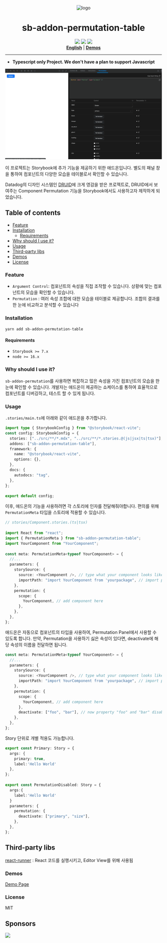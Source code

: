 <div align="center">
  <img src="https://github-production-user-asset-6210df.s3.amazonaws.com/107913240/239455269-15b3e7a3-26a1-4262-8f62-a0728d73a23c.png" alt="logo" width="150px"/>
  <h1>sb-addon-permutation-table</h1>
  <span><img src="https://cdn.jsdelivr.net/gh/storybookjs/brand@main/badge/badge-storybook.svg"/></span>
  <span><img src="https://img.shields.io/badge/version-0.0.11-stable.svg"/></span>
  <span><img src="https://badgen.net/badge/Built%20With/TypeScript/blue"/></span>
  <div>
  <strong><a href="./README.en.md" target="_blank">English</a></strong> |
  <strong><a href="https://daimresearch.github.io/sb-addon-permutation-table/?path=/docs/introduction--docs" target="_blank">Demos</a></strong>
  </div>
</div>
<hr/>

- **Typescript only Project. We don't have a plan to support Javascript**

![demo](./docs/demo.gif)

이 프로젝트는 Storybook에 추가 기능을 제공하기 위한 애드온입니다.
별도의 패널 창을 통하여 컴포넌트의 다양한 모습을 테이블로서 확인할 수 있습니다.

Datadog의 디자인 시스템인 [DRUID](https://druids.datadoghq.com/)에 크게 영감을 받은 프로젝트로, DRUID에서 보여주는 Component Permutation 기능을 Storybook에서도 사용하고자 제작하게 되었습니다.

## Table of contents

- [Feature](#feature)
- [Installation](#installation)
  - [Requirements](#requirements)
- [Why should I use it?](#why-should-i-use-it)
- [Usage](#usage)
- [Third-party libs](#third-party-libs)
- [Demos](#demos)
- [License](#license)

### Feature

- `Argument Control`: 컴포넌트의 속성을 직접 조작할 수 있습니다. 상황에 맞는 컴포넌트의 모습을 확인할 수 있습니다.
- `Permutation` : 여러 속성 조합에 대한 모습을 테이블로 제공합니다. 조합의 결과를 한 눈에 비교하고 분석할 수 있습니다

### Installation

`yarn add sb-addon-permutation-table`

#### Requirements

- `Storybook >= 7.x`
- `node >= 16.x`

### Why should I use it?

`sb-addon-permutation`를 사용하면 복잡하고 많은 속성을 가진 컴포넌트의 모습을 한 눈에 확인할 수 있습니다. 개발자는 애드온이 제공하는 쇼케이스를 통하여 효율적으로 컴포넌트를 디버깅하고, 테스트 할 수 있게 됩니다.

### Usage

`.stories/main.ts`에 아래와 같이 애드온을 추가합니다.

```typescript
import type { StorybookConfig } from "@storybook/react-vite";
const config: StorybookConfig = {
  stories: ["../src/**/*.mdx", "../src/**/*.stories.@(js|jsx|ts|tsx)"],
  addons: ["sb-addon-permutation-table"],
  framework: {
    name: "@storybook/react-vite",
    options: {},
  },
  docs: {
    autodocs: "tag",
  },
};

export default config;
```

이후, 애드온의 기능을 사용하려면 각 스토리에 인자를 전달해줘야합니다.
편의를 위해 `PermutationMeta` 타입을 스토리에 적용할 수 있습니다.

```typescript
// stories/Component.stories.(ts|tsx)

import React from "react";
import { PermutationMeta } from "sb-addon-permutation-table";
import YourComponent from "YourComponent";

const meta: PermutationMeta<typeof YourComponent> = {
  //...
  parameters: {
    storySource: {
      source: <YourComponent />, // type what your component looks like
      importPath: "import YourComponent from 'yourpackage", // import path of packaged component
    },
    permutation: {
      scope: {
        YourComponent, // add component here
      },
    },
  },
};
```

애드온은 자동으로 컴포넌트의 타입을 사용하여, Permutation Panel에서 사용할 수 있도록 합니다.
만약, Permutation을 사용하기 싫은 속성이 있다면, deactivate에 해당 속성의 이름을 전달하면 됩니다.

```typescript
const meta: PermutationMeta<typeof YourComponent> = {
  //...
  parameters: {
    storySource: {
      source: <YourComponent />, // type what your component looks like
      importPath: "import YourComponent from 'yourpackage", // import path of packaged component
    },
    permutation: {
      scope: {
        YourComponent, // add component here
      },
      deactivate: ["foo", "bar"], // now property "foo" and "bar" disabled.
    },
  },
};
```

Story 단위로 개별 적용도 가능합니다.

```typescript
export const Primary: Story = {
  args: {
    primary: true,
    label:'Hello World'
  },
};

export const PermutationDisabled: Story = {
  args:{
    label:'Hello World'
  }
  parameters: {
    permutation: {
      deactivate: ["primary", "size"],
    },
  },
};
```

## Third-party libs

[react-runner](https://github.com/nihgwu/react-runner) : React 코드를 실행시키고, Editor View를 위해 사용됨

### Demos

[Demo Page](https://daimresearch.github.io/sb-addon-permutation-table/?path=/docs/introduction--docs)

### License

MIT

## Sponsors

<a href="http://www.daimresearch.com/" target="_blank"><img src="https://www.daimresearch.com/theme/business/extend/sections/header/daim9952_header/img/logo.png"></a>
